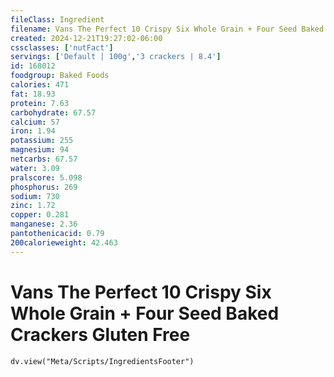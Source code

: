 ```yaml
---
fileClass: Ingredient
filename: Vans The Perfect 10 Crispy Six Whole Grain + Four Seed Baked Crackers Gluten Free
created: 2024-12-21T19:27:02-06:00
cssclasses: ['nutFact']
servings: ['Default | 100g','3 crackers | 8.4']
id: 168012
foodgroup: Baked Foods
calories: 471
fat: 18.93
protein: 7.63
carbohydrate: 67.57
calcium: 57
iron: 1.94
potassium: 255
magnesium: 94
netcarbs: 67.57
water: 3.09
pralscore: 5.098
phosphorus: 269
sodium: 730
zinc: 1.72
copper: 0.281
manganese: 2.36
pantothenicacid: 0.79
200calorieweight: 42.463
---
```


# Vans The Perfect 10 Crispy Six Whole Grain + Four Seed Baked Crackers Gluten Free

```dataviewjs
dv.view("Meta/Scripts/IngredientsFooter")
```